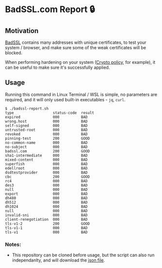 # BadSSL.com Report :lock:

## Motivation
[BadSSL](https://badssl.com/) contains many addresses with unique certificates, to test your system / browser, and make sure some of the weak certificates will be blocked.

When performing hardening on your system ([Crypto policy](https://github.com/RedHatDemos/SecurityDemos/blob/master/2020Labs/RHELSecurity/documentation/lab11_cryptopolicies.adoc), for example), it can be useful to make sure it's successfully applied.

## Usage
Running this command in Linux Terminal / WSL is simple, no parameters are required, and it will only used built-in executables - `jq`, `curl`.
```
$ ./badssl-report.sh 
type                  status-code  result
expired               000          BAD
wrong.host            000          BAD
self-signed           000          BAD
untrusted-root        000          BAD
revoked               000          BAD
pinning-test          200          GOOD
no-common-name        000          BAD
no-subject            000          BAD
badssl.com            200          GOOD
sha1-intermediate     000          BAD
mixed-content         000          BAD
superfish             000          BAD
edellroot             000          BAD
dsdtestprovider       000          BAD
cbc                   200          GOOD
rc4                   000          BAD
des3                  000          BAD
null                  000          BAD
export                000          BAD
dh480                 000          BAD
dh512                 000          BAD
dh1024                000          BAD
null                  000          BAD
invalid-sni           000          BAD
client-renegotiation  000          BAD
tls-v1-2              200          GOOD
tls-v1-1              000          BAD
tls-v1                000          BAD
```

### Notes:
  * This repository can be cloned before usage, but the script can also run independanlty, and will download the [json file](https://github.com/hareldev/badssl-report/blob/main/badssl-endpoints.json).